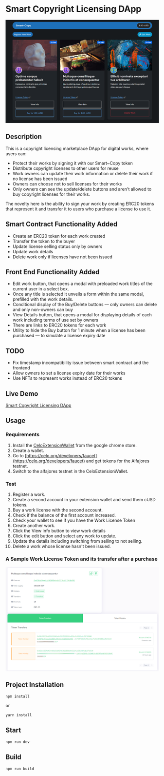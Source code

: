 # Smart Copyright Licensing DApp

<img src="/img/smartcopy-shot.png" alt="Smart Copyright Licensing DApp">

## Description

This is a copyright licensing marketplace DApp for digital works, where users can:

- Protect their works by signing it with our Smart~Copy token
- Distribute copyright licenses to other users for reuse
- Work owners can update their work information or delete their work if no license has been issued
- Owners can choose not to sell licenses for their works
- Only owners can see the update/delete buttons and aren't allowed to buy copyright licenses for their works.

The novelty here is the ability to sign your work by creating ERC20 tokens that represent it and transfer it to users who purchase a license to use it.

## Smart Contract Functionality Added

- Create an ERC20 token for each work created
- Transfer the token to the buyer
- Update license selling status only by owners
- Update work details
- Delete work only if licenses have not been issued

## Front End Functionality Added

- Edit work button, that opens a modal with preloaded work titles of the current user in a select box.
- Once any title is selected it unveils a form within the same modal, prefilled with the work details.
- Conditional display of the Buy/Delete buttons –– only owners can delete and only non-owners can buy
- View Details button, that opens a modal for displaying details of each work including terms of use set by owners
- There are links to ERC20 tokens for each work
- Utility to hide the Buy button for 1 minute when a license has been purchased –– to simulate a license expiry date

## TODO

- Fix timestamp incompatibility issue between smart contract and the frontend
- Allow owners to set a license expiry date for their works
- Use NFTs to represent works instead of ERC20 tokens

## Live Demo

[Smart Copyright Licensing DApp](https://danielgraham123.github.io/smartcopy/)

## Usage

### Requirements

1. Install the [CeloExtensionWallet](https://chrome.google.com/webstore/detail/celoextensionwallet/kkilomkmpmkbdnfelcpgckmpcaemjcdh?hl=en) from the google chrome store.
2. Create a wallet.
3. Go to [https://celo.org/developers/faucet](https://celo.org/developers/faucet) and get tokens for the Alfajores testnet.
4. Switch to the alfajores testnet in the CeloExtensionWallet.

### Test

1. Register a work.
2. Create a second account in your extension wallet and send them cUSD tokens.
3. Buy a work license with the second account.
4. Check if the balance of the first account increased.
5. Check your wallet to see if you have the Work License Token
6. Create another work.
7. Click the View info button to view work details
8. Click the edit button and select any work to update.
9. Update the details including switching from selling to not selling.
10. Delete a work whose license hasn't been issued.

### A Sample Work License Token and its transfer after a purchase

![](img/WorkLicenseToken.png)

## Project Installation

```
npm install
```

or

```
yarn install
```

## Start

```
npm run dev
```

## Build

```
npm run build
```
